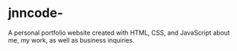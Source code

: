# jnncode-
A personal portfolio website created with HTML, CSS, and JavaScript about me, my work, as well as business inquiries.
